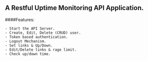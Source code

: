 ## A Restful Uptime Monitoring API Application.

####Features:  

    - Start the API Server.
    - Create, Edit, Delete (CRUD) user. 
    - Token based authentication.
    - Logout Mechanism.
    - Set links & Up/Down.
    - Edit/Delete links & rage limit.
    - Check up/down time.







